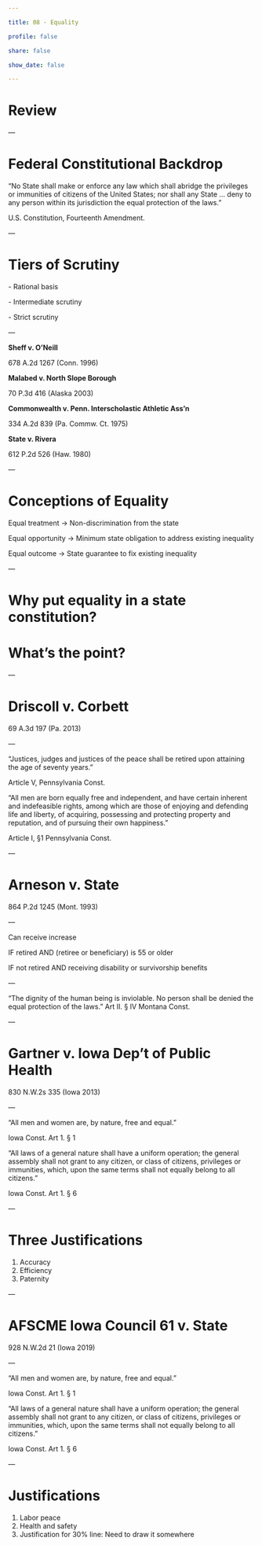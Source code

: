 ```yaml
---

title: 08 - Equality

profile: false

share: false

show_date: false

---
```


# Review

—

# Federal Constitutional Backdrop

“No State shall make or enforce any law which shall abridge the privileges or immunities of citizens of the United States; nor shall any State … deny to any person within its jurisdiction the equal protection of the laws.” 

U.S. Constitution, Fourteenth Amendment.

—

# Tiers of Scrutiny

\- Rational basis

\- Intermediate scrutiny

\- Strict scrutiny

—

**Sheff v. O’Neill**

678 A.2d 1267 (Conn. 1996)

**Malabed v. North Slope Borough**

70 P.3d 416 (Alaska 2003)

**Commonwealth v. Penn. Interscholastic Athletic Ass’n**

334 A.2d 839 (Pa. Commw. Ct. 1975)

**State v. Rivera** 

612 P.2d 526 (Haw. 1980)

—

# Conceptions of Equality

Equal treatment → Non-discrimination from the state

Equal opportunity → Minimum state obligation to address existing inequality

Equal outcome → State guarantee to fix existing inequality

—

# Why put equality in a state constitution?

# What’s the point?

—

# Driscoll v. Corbett
69 A.3d 197 (Pa. 2013)

—

“Justices, judges and justices of the peace shall be retired upon attaining the age of seventy years.”

Article V, Pennsylvania Const.

“All men are born equally free and independent, and have certain inherent and indefeasible rights, among which are those of enjoying and defending life and liberty, of acquiring, possessing and protecting property and reputation, and of pursuing their own happiness.”

Article I, §1 Pennsylvania Const.

—

# Arneson v. State
864 P.2d 1245 (Mont. 1993)

—

Can receive increase

IF retired AND (retiree or beneficiary) is 55 or older

IF not retired AND receiving disability or survivorship benefits


—

“The dignity of the human being is inviolable. No person shall be denied the equal protection of the laws.”
Art II. § IV Montana Const.

—

# Gartner v. Iowa Dep’t of Public Health
830 N.W.2s 335 (Iowa 2013)

—

“All men and women are, by nature, free and equal.”

Iowa Const. Art 1. § 1

“All laws of a general nature shall have a uniform operation; the general assembly shall not grant to any citizen, or class of citizens, privileges or immunities, which, upon the same terms shall not equally belong to all citizens.”

Iowa Const. Art 1. § 6

—

# Three Justifications

1. Accuracy
2. Efficiency
3. Paternity

—

# AFSCME Iowa Council 61 v. State
928 N.W.2d 21 (Iowa 2019)

—

“All men and women are, by nature, free and equal.”

Iowa Const. Art 1. § 1

“All laws of a general nature shall have a uniform operation; the general assembly shall not grant to any citizen, or class of citizens, privileges or immunities, which, upon the same terms shall not equally belong to all citizens.”

Iowa Const. Art 1. § 6

—
# Justifications

1. Labor peace
2. Health and safety
3. Justification for 30% line: Need to draw it somewhere
